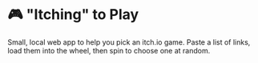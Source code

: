 # 🎮 "Itching" to Play

Small, local web app to help you pick an itch.io game. Paste a list of links, load them into the wheel, then spin to choose one at random.